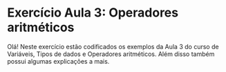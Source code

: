 # Exercício Aula 3: Operadores aritméticos

Olá! Neste exercício estão codificados os exemplos da Aula 3 do curso de Variáveis, Tipos de dados e Operadores aritméticos. Além disso também possui algumas explicações a mais.
